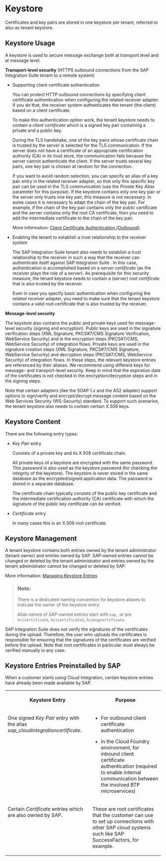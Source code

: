 <!-- loiob1635139eb1f42728e249004ae2d617b -->

# Keystore

Certificates and key pairs are stored in one keystore per tenant, referred to also as tenant keystore.



<a name="loiob1635139eb1f42728e249004ae2d617b__section_h4f_cy1_yz"/>

## Keystore Usage

A keystore is used to secure message exchange both at transport level and at message level.

**Transport-level security** \(HTTPS outbound connections from the SAP Integration Suite tenant to a remote system\)

-   Supporting client certificate authentication

    You can protect HTTP outbound connections by specifying client certificate authentication when configuring the related receiver adapter. If you do that, the receiver system authenticates the tenant \(the client\) based on a client certificate.

    To make this authentication option work, the tenant keystore needs to contain a *client certificate* which is a signed key pair containing a private and a public key.

    During the TLS handshake, one of the key pairs whose certificate chain is trusted by the server is selected for the TLS communication. If the server does not have a certificate of an appropriate certification authority \(CA\) in its trust store, the communication fails because the server cannot authenticate the client. If the server trusts several key pairs, one key pair is chosen at random for the connection.

    If you want to avoid random selection, you can specify an alias of a key pair entry in the related receiver adapter, so that only this specific key pair can be used in the TLS communication \(use the *Private Key Alias* parameter for this purpose\). If the keystore contains only one key pair or the server only trusts one key pair, this measure is not necessary. In some cases it is necessary to adapt the chain of the key pair. For example, if the chain of the key pair contains only the public certificate and the server contains only the root CA certificate, then you need to add the intermediate certificate to the chain of the key pair.

    More information: [Client Certificate Authentication \(Outbound\)](client-certificate-authentication-outbound-c4e4a15.md)

-   Enabling the tenant to establish a trust relationship to the receiver system

    The SAP Integration Suite tenant also needs to establish a trust relationship to the receiver in such a way that the receiver can authenticate itself against SAP Integration Suite . In this case, authentication is accomplished based on a *server certificate* \(as the receiver plays the role of a server\). As prerequisite for this security measure, the tenant keystore needs to contain a \(server\) *root certificate* that is also trusted by the receiver.

    Even in case you specify basic authentication when configuring the related receiver adapter, you need to make sure that the tenant keystore contains a valid root certificate that is also trusted by the receiver.


**Message-level security**

The keystore also contains the public and private keys used for message-level security \(signing and encryption\). Public keys are used in the signature verification steps \(XML Signature, PKCS\#7/CMS Signature Verification, WebService Security\) and in the encryption steps \(PKCS\#7/CMS, WebService Security\) of integration flows. Private keys are used in the signature creation steps \(XML Signature, PKCS\#7/CMS Signature, WebService Security\) and decryption steps \(PKCS\#7/CMS, WebService Security\) of integration flows. In these steps, the relevant keystore entries are referenced by their aliases. We recommend using different keys for message- and transport-level security. Keep in mind that the expiration date of the certificates is not checked in the encryption/decryption steps and in the signing steps.

Note that certain adapters \(like the SOAP 1.x and the AS2 adapter\) support options to sign/verify and encrypt/decrypt message content based on the Web Services Security \(WS-Security\) standard. To support such scenarios, the tenant keystore also needs to contain certain X.509 keys.



<a name="loiob1635139eb1f42728e249004ae2d617b__section_p2p_cs1_yz"/>

## Keystore Content

There are the following entry types:

-   *Key Pair* entry

    Consists of a private key and its X.509 certificate chain.

    All private keys of a keystore are encrypted with the same password. This password is also used as the keystore password \(for checking the integrity of the keystore\). The keystore is never stored in the same database as the encrypted/signed application data. The password is stored in a separate database.

    The certificate chain typically consists of the public key certificate and the intermediate certification authority \(CA\) certificate with which the signature of the public key certificate can be verified.

-   *Certificate* entry

    In many cases this is an X.509 root certificate.




<a name="loiob1635139eb1f42728e249004ae2d617b__section_rnz_ctj_zz"/>

## Keystore Management

A tenant keystore contains both entries owned by the tenant administrator \(tenant owner\) and entries owned by SAP. SAP-owned entries cannot be changed or deleted by the tenant administrator and entries owned by the tenant administrator cannot be changed or deleted by SAP.

More information: [Managing Keystore Entries](../50-Development/managing-keystore-entries-2dc8942.md)

> ### Note:  
> There is a dedicated naming convention for keystore aliases to indicate the owner of the keystore entry:
> 
> Alias names of SAP-owned entries start with `sap_` or are `hcicertificate`, `hcicertificate1`, `hcimsgcertificate`.

SAP Integration Suite does not verify the signatures of the certificates during the upload. Therefore, the user who uploads the certificates is responsible for ensuring that the signatures of the certificates are verified before the upload. Note that root certificates in particular must always be verified manually in any case.



<a name="loiob1635139eb1f42728e249004ae2d617b__section_sx1_yg4_ggb"/>

## Keystore Entries Preinstalled by SAP

When a customer starts using Cloud Integration, certain keystore entries have already been made available by SAP.


<table>
<tr>
<th valign="top">

Keystore Entry



</th>
<th valign="top">

Purpose



</th>
</tr>
<tr>
<td valign="top">

One signed *Key Pair* entry with the alias *sap\_cloudintegrationcertificate*.



</td>
<td valign="top">

-   For outbound client certificate authentication

-   In the Cloud Foundry environment, for inbound client certificate authentication \(required to enable internal communication between the involved BTP microservices\)




</td>
</tr>
<tr>
<td valign="top">

Certain *Certificate* entries which are also owned by SAP.



</td>
<td valign="top">

These are root certificates that the customer can use to set up connections with other SAP cloud systems such like SAP SuccessFactors, for example.



</td>
</tr>
</table>

